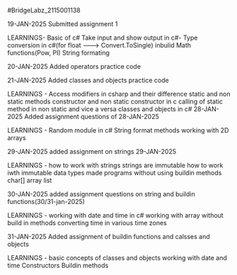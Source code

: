 #BridgeLabz_2115001138

19-JAN-2025 Submitted assignment 1

LEARNINGS- Basic of c# Take input and show output in c#- Type conversion in c#(for float ---> Convert.ToSingle) inbulid Math functions(Pow, PI) String formating

20-JAN-2025 Added operators practice code

21-JAN-2025 Added classes and objects practice code

LEARNINGS - Access modifiers in csharp and their difference static and non static methods constructor and non static constructor in c calling of static method in non static and vice a versa classes and objects in c# 28-JAN-2025 Added assignment questions of 28-JAN-2025

LEARNINGS - Random module in c# String format methods working with 2D arrays

29-JAN-2025 added assignment on strings 29-JAN-2025

LEARNINGS -
how to work with strings strings are immutable how to work iwth immutable data types made programs without using buildin methods char[] array list

30-JAN-2025 added assignment questions on string and buildin functions(30/31-jan-2025)

LEARNINGS -
working with date and time in c# working with array without build in methods converting time in various time zones

31-JAN-2025 Added assignment of buildin functions and calsses and objects

LEARNINGS - basic concepts of classes and objects working with date and time Constructors Buildin methods


